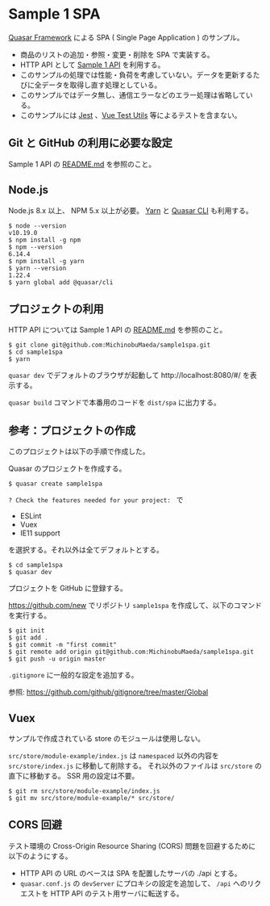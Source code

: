 Sample 1 SPA
=====

[Quasar Framework](https://quasar.dev//) による SPA ( Single Page Application ) のサンプル。

* 商品のリストの追加・参照・変更・削除を SPA で実装する。
* HTTP API として [Sample 1 API](https://github.com/MichinobuMaeda/sample1api) を利用する。
* このサンプルの処理では性能・負荷を考慮していない。データを更新するたびに全データを取得し直す処理としている。
* このサンプルではデータ無し、通信エラーなどのエラー処理は省略している。
* このサンプルには [Jest](https://jestjs.io/) 、[Vue Test Utils](https://vue-test-utils.vuejs.org/) 等によるテストを含まない。

## Git と GitHub の利用に必要な設定

Sample 1 API の [README.md](https://github.com/MichinobuMaeda/sample1api) を参照のこと。


## Node.js

Node.js 8.x 以上、 NPM 5.x 以上が必要。
[Yarn](https://yarnpkg.com/) と
[Quasar CLI](https://quasar.dev/quasar-cli/installation) も利用する。

```
$ node --version
v10.19.0
$ npm install -g npm
$ npm --version
6.14.4
$ npm install -g yarn
$ yarn --version
1.22.4
$ yarn global add @quasar/cli
```


## プロジェクトの利用

HTTP API については Sample 1 API の
[README.md](https://github.com/MichinobuMaeda/sample1api) を参照のこと。

```
$ git clone git@github.com:MichinobuMaeda/sample1spa.git
$ cd sample1spa
$ yarn
```

``quasar dev`` でデフォルトのブラウザが起動して http://localhost:8080/#/ を表示する。

``quasar build`` コマンドで本番用のコードを ``dist/spa`` に出力する。


## 参考：プロジェクトの作成

このプロジェクトは以下の手順で作成した。

Quasar のプロジェクトを作成する。

```
$ quasar create sample1spa
```

``? Check the features needed for your project: `` で

* ESLint
* Vuex
* IE11 support

を選択する。それ以外は全てデフォルトとする。

```
$ cd sample1spa
$ quasar dev
```

プロジェクトを GitHub に登録する。

https://github.com/new でリポジトリ ``sample1spa`` を作成して、以下のコマンドを実行する。

```
$ git init
$ git add .
$ git commit -m "first commit"
$ git remote add origin git@github.com:MichinobuMaeda/sample1spa.git
$ git push -u origin master
```

``.gitignore`` に一般的な設定を追加する。

参照: https://github.com/github/gitignore/tree/master/Global


## Vuex

サンプルで作成されている store のモジュールは使用しない。

``src/store/module-example/index.js`` は ``namespaced`` 以外の内容を
``src/store/index.js`` に移動して削除する。
それ以外のファイルは ``src/store`` の直下に移動する。
SSR 用の設定は不要。

```
$ git rm src/store/module-example/index.js 
$ git mv src/store/module-example/* src/store/
```

## CORS 回避

テスト環境の Cross-Origin Resource Sharing (CORS) 問題を回避するために以下のようにする。

* HTTP API の URL のベースは SPA を配置したサーバの ./api とする。
* ``quasar.conf.js`` の ``devServer`` にプロキシの設定を追加して、
  ``/api`` へのリクエストを HTTP API のテスト用サーバに転送する。
